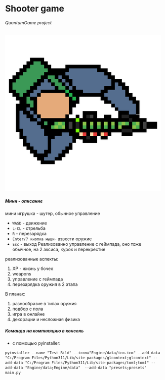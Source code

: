 
# Shooter game
###### QuantumGame project

![icon](presets/ShooterGame_Ico.png)

##### Мини - описание
мини игрушка - шутер, обычное управление
* `WASD` - движение
* `L-CL` - стрельба
* `R` - перезарядка
* `Enter/7 кнопка мыши`- взвести оружие
* `Esc` - выход
Реализованно управление с геймпада, оно тоже обычное, на 2 аксиса, курок и перекрестие

реализованные аспекты:
1) XP - жизнь у бочек
2) weapons
3) управление с геймпада
4) перезарядка оружия в 2 этапа

В планах:
1) разнообразие в типах оружия
2) подбор с пола
3) игра в онлайне
4) декорации и несложная физика

##### Команда на компиляцию в консоль
* с помощью pyinstaller:
```shell
pyinstaller --name "Test Bild" --icon="Engine/data/ico.ico" --add-data "C:/Program Files/Python311/Lib/site-packages/glcontext;glcontext" --add-data "C:/Program Files/Python311/Lib/site-packages/toml;toml" --add-data "Engine/data;Engine/data"  --add-data "presets;presets" main.py
```
